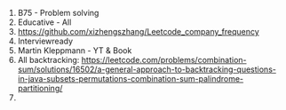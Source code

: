 1. B75 - Problem solving
2. Educative - All
3. https://github.com/xizhengszhang/Leetcode_company_frequency
4. Interviewready
5. Martin Kleppmann - YT & Book
6. All backtracking: https://leetcode.com/problems/combination-sum/solutions/16502/a-general-approach-to-backtracking-questions-in-java-subsets-permutations-combination-sum-palindrome-partitioning/
7. 
